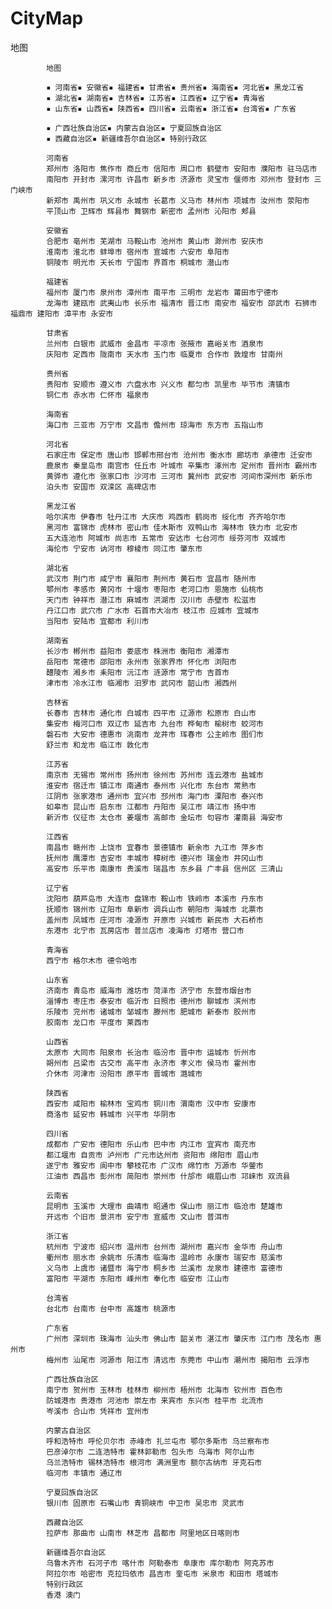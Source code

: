 # CityMap
地图

            地图 
            
            ▪ 河南省▪ 安徽省▪ 福建省▪ 甘肃省▪ 贵州省▪ 海南省▪ 河北省▪ 黑龙江省
            ▪ 湖北省▪ 湖南省▪ 吉林省▪ 江苏省▪ 江西省▪ 辽宁省▪ 青海省
            ▪ 山东省▪ 山西省▪ 陕西省▪ 四川省▪ 云南省▪ 浙江省▪ 台湾省▪ 广东省

            ▪ 广西壮族自治区▪ 内蒙古自治区▪ 宁夏回族自治区
            ▪ 西藏自治区▪ 新疆维吾尔自治区▪ 特别行政区

            河南省
            郑州市 洛阳市 焦作市 商丘市 信阳市 周口市 鹤壁市 安阳市 濮阳市 驻马店市
            南阳市 开封市 漯河市 许昌市 新乡市 济源市 灵宝市 偃师市 邓州市 登封市 三门峡市
            新郑市 禹州市 巩义市 永城市 长葛市 义马市 林州市 项城市 汝州市 荥阳市
            平顶山市 卫辉市 辉县市 舞钢市 新密市 孟州市 沁阳市 郏县          
                    
            安徽省
            合肥市 亳州市 芜湖市 马鞍山市 池州市 黄山市 滁州市 安庆市
            淮南市 淮北市 蚌埠市 宿州市 宣城市 六安市 阜阳市
            铜陵市 明光市 天长市 宁国市 界首市 桐城市 潜山市

            福建省
            福州市 厦门市 泉州市 漳州市 南平市 三明市 龙岩市 莆田市宁德市
            龙海市 建瓯市 武夷山市 长乐市 福清市 晋江市 南安市 福安市 邵武市 石狮市 福鼎市 建阳市 漳平市 永安市
            
            甘肃省
            兰州市 白银市 武威市 金昌市 平凉市 张掖市 嘉峪关市 酒泉市
            庆阳市 定西市 陇南市 天水市 玉门市 临夏市 合作市 敦煌市 甘南州
            
            贵州省
            贵阳市 安顺市 遵义市 六盘水市 兴义市 都匀市 凯里市 毕节市 清镇市
            铜仁市 赤水市 仁怀市 福泉市

            海南省
            海口市 三亚市 万宁市 文昌市 儋州市 琼海市 东方市 五指山市
            
            河北省
            石家庄市 保定市 唐山市 邯郸市邢台市 沧州市 衡水市 廊坊市 承德市 迁安市
            鹿泉市 秦皇岛市 南宫市 任丘市 叶城市 辛集市 涿州市 定州市 晋州市 霸州市
            黄骅市 遵化市 张家口市 沙河市 三河市 冀州市 武安市 河间市深州市 新乐市
            泊头市 安国市 双滦区 高碑店市
            
            黑龙江省
            哈尔滨市 伊春市 牡丹江市 大庆市 鸡西市 鹤岗市 绥化市 齐齐哈尔市
            黑河市 富锦市 虎林市 密山市 佳木斯市 双鸭山市 海林市 铁力市 北安市
            五大连池市 阿城市 尚志市 五常市 安达市 七台河市 绥芬河市 双城市
            海伦市 宁安市 讷河市 穆棱市 同江市 肇东市
            
            湖北省
            武汉市 荆门市 咸宁市 襄阳市 荆州市 黄石市 宜昌市 随州市
            鄂州市 孝感市 黄冈市 十堰市 枣阳市 老河口市 恩施市 仙桃市
            天门市 钟祥市 潜江市 麻城市 洪湖市 汉川市 赤壁市 松滋市
            丹江口市 武穴市 广水市 石首市大冶市 枝江市 应城市 宜城市
            当阳市 安陆市 宜都市 利川市

            湖南省
            长沙市 郴州市 益阳市 娄底市 株洲市 衡阳市 湘潭市
            岳阳市 常德市 邵阳市 永州市 张家界市 怀化市 浏阳市
            醴陵市 湘乡市 耒阳市 沅江市 涟源市 常宁市 吉首市
            津市市 冷水江市 临湘市 汨罗市 武冈市 韶山市 湘西州
            
            吉林省
            长春市 吉林市 通化市 白城市 四平市 辽源市 松原市 白山市
            集安市 梅河口市 双辽市 延吉市 九台市 桦甸市 榆树市 蛟河市
            磐石市 大安市 德惠市 洮南市 龙井市 珲春市 公主岭市 图们市
            舒兰市 和龙市 临江市 敦化市

            江苏省
            南京市 无锡市 常州市 扬州市 徐州市 苏州市 连云港市 盐城市
            淮安市 宿迁市 镇江市 南通市 泰州市 兴化市 东台市 常熟市
            江阴市 张家港市 通州市 宜兴市 邳州市 海门市 溧阳市 泰兴市
            如皋市 昆山市 启东市 江都市 丹阳市 吴江市 靖江市 扬中市
            新沂市 仪征市 太仓市 姜堰市 高邮市 金坛市 句容市 灌南县 海安市

            江西省
            南昌市 赣州市 上饶市 宜春市 景德镇市 新余市 九江市 萍乡市
            抚州市 鹰潭市 吉安市 丰城市 樟树市 德兴市 瑞金市 井冈山市
            高安市 乐平市 南康市 贵溪市 瑞昌市 东乡县 广丰县 信州区 三清山
            
            辽宁省
            沈阳市 葫芦岛市 大连市 盘锦市 鞍山市 铁岭市 本溪市 丹东市
            抚顺市 锦州市 辽阳市 阜新市 调兵山市 朝阳市 海城市 北票市
            盖州市 凤城市 庄河市 凌源市 开原市 兴城市 新民市 大石桥市
            东港市 北宁市 瓦房店市 普兰店市 凌海市 灯塔市 营口市
            
            青海省
            西宁市 格尔木市 德令哈市
            
            山东省
            济南市 青岛市 威海市 潍坊市 菏泽市 济宁市 东营市烟台市
            淄博市 枣庄市 泰安市 临沂市 日照市 德州市 聊城市 滨州市
            乐陵市 兖州市 诸城市 邹城市 滕州市 肥城市 新泰市 胶州市
            胶南市 龙口市 平度市 莱西市

            山西省
            太原市 大同市 阳泉市 长治市 临汾市 晋中市 运城市 忻州市
            朔州市 吕梁市 古交市 高平市 永济市 孝义市 侯马市 霍州市
            介休市 河津市 汾阳市 原平市 晋城市 潞城市

            陕西省
            西安市 咸阳市 榆林市 宝鸡市 铜川市 渭南市 汉中市 安康市
            商洛市 延安市 韩城市 兴平市 华阴市

            四川省
            成都市 广安市 德阳市 乐山市 巴中市 内江市 宜宾市 南充市
            都江堰市 自贡市 泸州市 广元市达州市 资阳市 绵阳市 眉山市
            遂宁市 雅安市 阆中市 攀枝花市 广汉市 绵竹市 万源市 华蓥市
            江油市 西昌市 彭州市 简阳市 崇州市 什邡市 峨眉山市 邛崃市 双流县

            云南省
            昆明市 玉溪市 大理市 曲靖市 昭通市 保山市 丽江市 临沧市 楚雄市
            开远市 个旧市 景洪市 安宁市 宣威市 文山市 普洱市

            浙江省
            杭州市 宁波市 绍兴市 温州市 台州市 湖州市 嘉兴市 金华市 舟山市
            衢州市 丽水市 余姚市 乐清市 临海市 温岭市 永康市 瑞安市 慈溪市
            义乌市 上虞市 诸暨市 海宁市 桐乡市 兰溪市 龙泉市 建德市 富德市
            富阳市 平湖市 东阳市 嵊州市 奉化市 临安市 江山市

            台湾省
            台北市 台南市 台中市 高雄市 桃源市

            广东省
            广州市 深圳市 珠海市 汕头市 佛山市 韶关市 湛江市 肇庆市 江门市 茂名市 惠州市 
            梅州市 汕尾市 河源市 阳江市 清远市 东莞市 中山市 潮州市 揭阳市 云浮市
            
            广西壮族自治区
            南宁市 贺州市 玉林市 桂林市 柳州市 梧州市 北海市 钦州市 百色市
            防城港市 贵港市 河池市 崇左市 来宾市 东兴市 桂平市 北流市
            岑溪市 合山市 凭祥市 宜州市

            内蒙古自治区
            呼和浩特市 呼伦贝尔市 赤峰市 扎兰屯市 鄂尔多斯市 乌兰察布市
            巴彦淖尔市 二连浩特市 霍林郭勒市 包头市 乌海市 阿尔山市
            乌兰浩特市 锡林浩特市 根河市 满洲里市 额尔古纳市 牙克石市
            临河市 丰镇市 通辽市

            宁夏回族自治区
            银川市 固原市 石嘴山市 青铜峡市 中卫市 吴忠市 灵武市

            西藏自治区
            拉萨市 那曲市 山南市 林芝市 昌都市 阿里地区日喀则市

            新疆维吾尔自治区
            乌鲁木齐市 石河子市 喀什市 阿勒泰市 阜康市 库尔勒市 阿克苏市
            阿拉尔市 哈密市 克拉玛依市 昌吉市 奎屯市 米泉市 和田市 塔城市
            特别行政区
            香港 澳门
            
            
            
            
            
